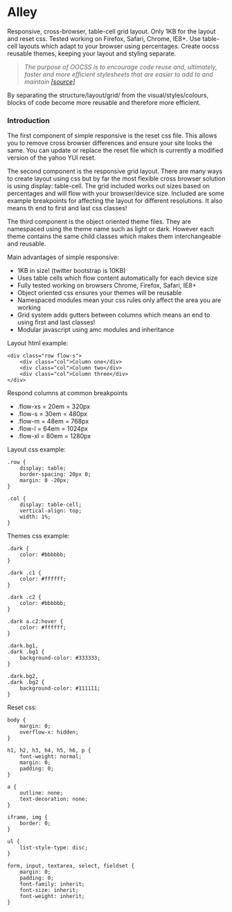 # Alley

Responsive, cross-browser, table-cell grid layout. Only 1KB for the layout and reset css. Tested working on Firefox, Safari, Chrome, IE8+. Use table-cell layouts which adapt to your browser using percentages. Create oocss reusable themes, keeping your layout and styling separate.

 > *The purpose of OOCSS is to encourage code reuse and, ultimately, faster and more efficient stylesheets that are easier to add to and maintain*
 [*[source]*](http://coding.smashingmagazine.com/2011/12/12/an-introduction-to-object-oriented-css-oocss/)

By separating the structure/layout/grid/ from the visual/styles/colours, blocks of code become more reusable and therefore more efficient.

### Introduction

The first component of simple responsive is the reset css file. This allows you to remove cross browser differences and ensure your site looks the same. You can update or replace the reset file which is currently a modified version of the yahoo YUI reset.

The second component is the responsive grid layout. There are many ways to create layout using css but by far the most flexible cross browser solution is using display: table-cell. The grid included works out sizes based on percentages and will flow with your browser/device size. Included are some example breakpoints for affecting the layout for different resolutions. It also means th end to first and last css classes!

The third component is the object oriented theme files. They are namespaced using the theme name such as light or dark. However each theme contains the same child classes which makes them interchangeable and reusable.

Main advantages of simple responsive:

 * 1KB in size! (twitter bootstrap is 10KB)
 * Uses table cells which flow content automatically for each device size
 * Fully tested working on browsers Chrome, Firefox, Safari, IE8+
 * Object oriented css ensures your themes will be reusable
 * Namespaced modules mean your css rules only affect the area you are working
 * Grid system adds gutters between columns which means an end to using first and last classes!
 * Modular javascript using amc modules and inheritance

Layout html example:

    <div class="row flow-s">
        <div class="col">Column one</div>
        <div class="col">Column two</div>
        <div class="col">Column three</div>
    </div>

Respond columns at common breakpoints

 * .flow-xs = 20em = 320px
 * .flow-s = 30em = 480px
 * .flow-m = 48em = 768px
 * .flow-l = 64em = 1024px
 * .flow-xl = 80em = 1280px

Layout css example:

    .row {
        display: table;
        border-spacing: 20px 0;
        margin: 0 -20px;
    }
    
    .col {
        display: table-cell;
        vertical-align: top;
        width: 1%;
    }

Themes css example:

    .dark {
        color: #bbbbbb;
    }
    
    .dark .c1 {
        color: #ffffff;
    }
    
    .dark .c2 {
        color: #bbbbbb;
    }
    
    .dark a.c2:hover {
        color: #ffffff;
    }
    
    .dark.bg1,
    .dark .bg1 {
        background-color: #333333;
    }
    
    .dark.bg2,
    .dark .bg2 {
        background-color: #111111;
    }

Reset css:

    body {
        margin: 0;
        overflow-x: hidden;
    }
    
    h1, h2, h3, h4, h5, h6, p {
        font-weight: normal;
        margin: 0;
        padding: 0;
    }
    
    a {
        outline: none;
        text-decoration: none;
    }
    
    iframe, img {
        border: 0;
    }
    
    ul {
        list-style-type: disc;
    }
    
    form, input, textarea, select, fieldset {
        margin: 0;
        padding: 0;
        font-family: inherit;
        font-size: inherit;
        font-weight: inherit;
    }